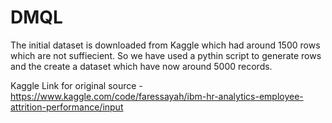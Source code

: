# DMQL

The initial dataset is downloaded from Kaggle which had around 1500 rows which are not suffiecient. So we have used a pythin script to generate rows and the create a dataset which have now around 5000 records.

Kaggle Link for original source - https://www.kaggle.com/code/faressayah/ibm-hr-analytics-employee-attrition-performance/input

